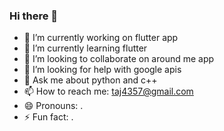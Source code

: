### Hi there 👋



- 🔭 I’m currently working on flutter app
- 🌱 I’m currently learning flutter
- 👯 I’m looking to collaborate on around me app
- 🤔 I’m looking for help with google apis
- 💬 Ask me about python and c++
- 📫 How to reach me: taj4357@gmail.com
- 😄 Pronouns: .
- ⚡ Fun fact: .

